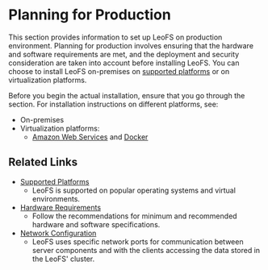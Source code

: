 # Planning for Production

This section provides information to set up LeoFS on production environment. Planning for production involves ensuring that the hardware and software requirements are met, and the deployment and security consideration are taken into account before installing LeoFS. You can choose to install LeoFS on-premises on [supported platforms](./supported_platforms.md) or on virtualization platforms.

Before you begin the actual installation, ensure that you go through the section.
For installation instructions on different platforms, see:

* On-premises
* Virtualization platforms:
    * <a href="" target="_blank">Amazon Web Services</a> and <a href="" taget="_balnk">Docker</a> 


## Related Links

* [Supported Platforms](./supported_platforms.md)
    * LeoFS is supported on popular operating systems and virtual environments.
* [Hardware Requirements](./hardware_requirements.md)
    * Follow the recommendations for minimum and recommended hardware and software specifications.
* [Network Configuration](./network_configuration.md)
    * LeoFS uses specific network ports for communication between server components and with the clients accessing the data stored in the LeoFS' cluster.
